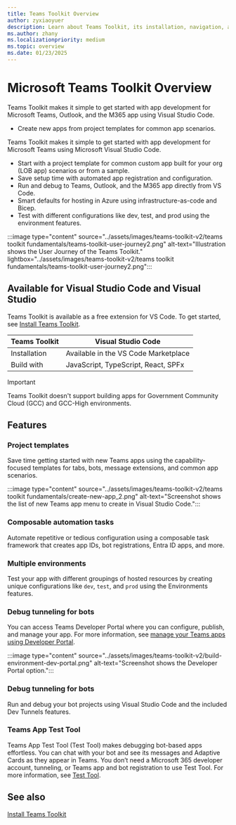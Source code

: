 ```yaml
---
title: Teams Toolkit Overview
author: zyxiaoyuer
description: Learn about Teams Toolkit, its installation, navigation, and user journey. Teams Toolkit is available for Visual Studio Code.
ms.author: zhany
ms.localizationpriority: medium
ms.topic: overview
ms.date: 01/23/2025
---
```


# Microsoft Teams Toolkit Overview

Teams Toolkit makes it simple to get started with app development for Microsoft Teams, Outlook, and the M365 app using Visual Studio Code.

* Create new apps from project templates for common app scenarios.

Teams Toolkit makes it simple to get started with app development for Microsoft Teams using Microsoft Visual Studio Code.

* Start with a project template for common custom app built for your org (LOB app) scenarios or from a sample.
* Save setup time with automated app registration and configuration.
* Run and debug to Teams, Outlook, and the M365 app directly from VS Code.
* Smart defaults for hosting in Azure using infrastructure-as-code and Bicep.
* Test with different configurations like dev, test, and prod using the environment features.

:::image type="content" source="../assets/images/teams-toolkit-v2/teams toolkit fundamentals/teams-toolkit-user-journey2.png" alt-text="Illustration shows the User Journey of the Teams Toolkit." lightbox="../assets/images/teams-toolkit-v2/teams toolkit fundamentals/teams-toolkit-user-journey2.png":::

## Available for Visual Studio Code and Visual Studio

Teams Toolkit is available as a free extension for VS Code. To get started, see [Install Teams Toolkit](install-Teams-Toolkit.md).

| Teams Toolkit | Visual Studio Code |
| ------------------ | ------------------ |
| Installation | Available in the VS Code Marketplace |
| Build with | JavaScript, TypeScript, React, SPFx |

> [!IMPORTANT]
>
> Teams Toolkit doesn't support building apps for Government Community Cloud (GCC) and GCC-High environments.

## Features

### Project templates

Save time getting started with new Teams apps using the capability-focused templates for tabs, bots, message extensions, and common app scenarios.

:::image type="content" source="../assets/images/teams-toolkit-v2/teams toolkit fundamentals/create-new-app_2.png" alt-text="Screenshot shows the list of new Teams app menu to create in Visual Studio Code.":::

### Composable automation tasks

Automate repetitive or tedious configuration using a composable task framework that creates app IDs, bot registrations, Entra ID apps, and more. 

### Multiple environments

Test your app with different groupings of hosted resources by creating unique configurations like `dev`, `test`, and `prod` using the Environments features.

### Debug tunneling for bots

You can access Teams Developer Portal where you can configure, publish, and manage your app. For more information, see [manage your Teams apps using Developer Portal](../concepts/build-and-test/manage-your-apps-in-developer-portal.md).

:::image type="content" source="../assets/images/teams-toolkit-v2/build-environment-dev-portal.png" alt-text="Screenshot shows the Developer Portal option.":::

### Debug tunneling for bots

Run and debug your bot projects using Visual Studio Code and the included Dev Tunnels features.

### Teams App Test Tool

Teams App Test Tool (Test Tool) makes debugging bot-based apps effortless. You can chat with your bot and see its messages and Adaptive Cards as they appear in Teams. You don’t need a Microsoft 365 developer account, tunneling, or Teams app and bot registration to use Test Tool. For more information, see [Test Tool](debug-your-Teams-app-test-tool.md).

## See also

[Install Teams Toolkit](install-Teams-Toolkit.md)
